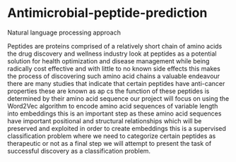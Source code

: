 # Antimicrobial-peptide-prediction
Natural language processing approach

Peptides are proteins comprised of a relatively short chain of amino acids the drug discovery and wellness industry look at peptides as a potential solution for health optimization and disease management while being radically cost effective and with little to no known side effects this makes the process of discovering such amino acid chains a valuable endeavour there are many studies that indicate that certain peptides have anti-cancer properties these are known as ap cs the function of these peptides is determined by their amino acid sequence our project will focus on using the Word2Vec algorithm to encode amino acid sequences of variable length into embeddings this is an important step as these amino acid sequences have important positional and structural relationships which will be preserved and exploited in order to create embeddings this is a supervised classification problem where we need to categorize certain peptides as therapeutic or not as a final step we will attempt to present the task of successful discovery as a classification problem.
